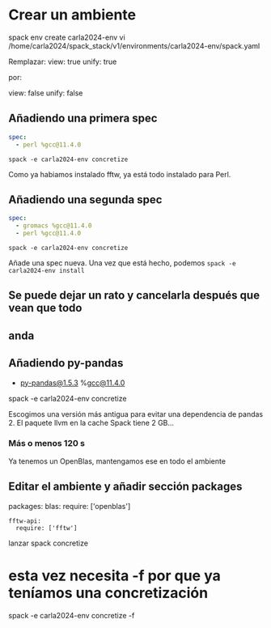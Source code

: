 # Crear un ambiente

spack env create carla2024-env
vi /home/carla2024/spack_stack/v1/environments/carla2024-env/spack.yaml

Remplazar:
view: true
unify: true

por:

view: false
unify: false

## Añadiendo una primera spec

```yaml
spec:
  - perl %gcc@11.4.0
```

`spack -e carla2024-env concretize`

Como ya habiamos instalado fftw, ya está todo instalado para Perl.

## Añadiendo una segunda spec

```yaml
spec:
  - gromacs %gcc@11.4.0
  - perl %gcc@11.4.0
```

`spack -e carla2024-env concretize`

Añade una spec nueva. Una vez que está hecho, podemos
`spack -e carla2024-env install`

## Se puede dejar un rato y cancelarla después que vean que todo
## anda

## Añadiendo py-pandas
  - py-pandas@1.5.3 %gcc@11.4.0

spack -e carla2024-env concretize

Escogimos una versión más antigua para evitar una dependencia de pandas 2.
El paquete llvm en la cache Spack tiene 2 GB...

### Más o menos 120 s

Ya tenemos un OpenBlas, mantengamos ese en todo el ambiente

## Editar el ambiente y añadir sección packages
  packages:
    blas:
      require: ['openblas']

    fftw-api:
      require: ['fftw']

lanzar spack concretize
# esta vez necesita -f por que ya teníamos una concretización
spack -e carla2024-env concretize -f
